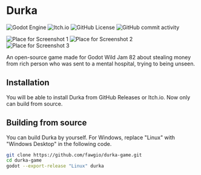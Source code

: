 # Durka
![Godot Engine](https://img.shields.io/badge/GODOT-%23FFFFFF.svg?style=for-the-badge&logo=godot-engine)
![Itch.io](https://img.shields.io/badge/Itch-%23FF0B34.svg?style=for-the-badge&logo=Itch.io&logoColor=white)
![GitHub License](https://img.shields.io/github/license/fawgio/durka-game)
![GitHub commit activity](https://img.shields.io/github/commit-activity/m/fawgio/durka-game)

![Place for Screenshot 1](screenshots/1.png)
![Place for Screenshot 2](screenshots/2.png)
![Place for Screenshot 3](screenshots/3.png)

An open-source game made for Godot Wild Jam 82 about stealing money from rich person who was sent to a mental hospital, trying to being unseen.
## Installation
You will be able to install Durka from GitHub Releases or Itch.io.
Now only can build from source.
## Building from source
You can build Durka by yourself. For Windows, replace "Linux" with "Windows Desktop" in the following code.
```bash
git clone https://github.com/fawgio/durka-game.git
cd durka-game
godot --export-release "Linux" durka
```
